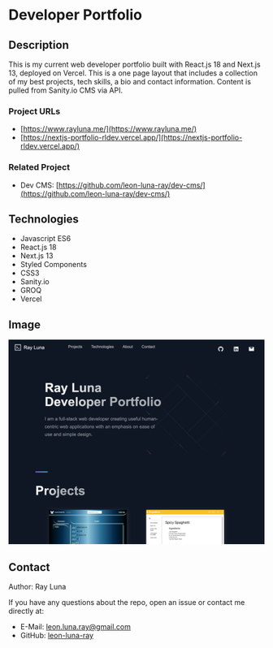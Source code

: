 # Developer Portfolio

## Description

This is my current web developer portfolio built with React.js 18 and Next.js 13, deployed on Vercel. This is a one page layout that includes a collection of my best projects, tech skills, a bio and contact information. Content is pulled from Sanity.io CMS via API.

### Project URLs
- [https://www.rayluna.me/](https://www.rayluna.me/)
- [https://nextjs-portfolio-rldev.vercel.app/](https://nextjs-portfolio-rldev.vercel.app/)

### Related Project
- Dev CMS: [https://github.com/leon-luna-ray/dev-cms/](https://github.com/leon-luna-ray/dev-cms/)

## Technologies

- Javascript ES6
- React.js 18
- Next.js 13
- Styled Components
- CSS3
- Sanity.io
- GROQ
- Vercel

## Image

![Screenshot](./public/images/dev-portfolio.png)

## Contact

Author: Ray Luna

If you have any questions about the repo, open an issue or contact me directly at:

- E-Mail: leon.luna.ray@gmail.com
- GitHub: [leon-luna-ray](https://github.com/leon-luna-ray)
